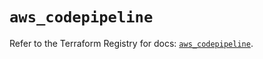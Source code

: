 # `aws_codepipeline`

Refer to the Terraform Registry for docs: [`aws_codepipeline`](https://registry.terraform.io/providers/hashicorp/aws/5.34.0/docs/resources/codepipeline).
